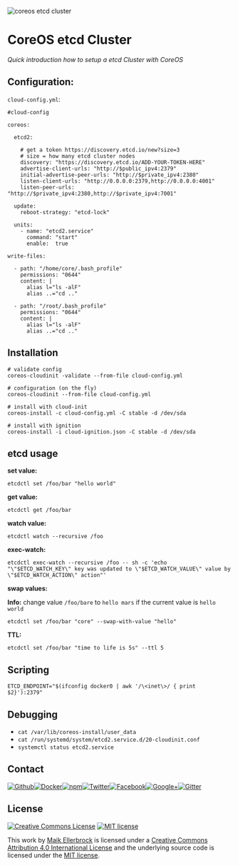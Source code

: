 ![coreos etcd cluster](https://github.frapsoft.com/top/open-source-v1.png)

# CoreOS etcd Cluster

_Quick introduction how to setup a etcd Cluster with CoreOS_

## Configuration:

`cloud-config.yml`:

```
#cloud-config

coreos:
  
  etcd2:

    # get a token https://discovery.etcd.io/new?size=3 
    # size = how many etcd cluster nodes
    discovery: "https://discovery.etcd.io/ADD-YOUR-TOKEN-HERE"
    advertise-client-urls: "http://$public_ipv4:2379"
    initial-advertise-peer-urls: "http://$private_ipv4:2380"
    listen-client-urls: "http://0.0.0.0:2379,http://0.0.0.0:4001"
    listen-peer-urls: "http://$private_ipv4:2380,http://$private_ipv4:7001"

  update:
    reboot-strategy: "etcd-lock"

  units:
    - name: "etcd2.service"
      command: "start"
      enable:  true

write-files:

  - path: "/home/core/.bash_profile"
    permissions: "0644"
    content: |
      alias l="ls -alF"
      alias ..="cd .."
      
  - path: "/root/.bash_profile"
    permissions: "0644"
    content: |
      alias l="ls -alF"
      alias ..="cd .."
```

## Installation

```
# validate config
coreos-cloudinit -validate --from-file cloud-config.yml

# configuration (on the fly)
coreos-cloudinit --from-file cloud-config.yml

# install with cloud-init
coreos-install -c cloud-config.yml -C stable -d /dev/sda

# install with ignition
coreos-install -i cloud-ignition.json -C stable -d /dev/sda
```

## etcd usage

**set value:**

`etcdctl set /foo/bar "hello world"`

**get value:**

`etcdctl get /foo/bar`

**watch value:**
 
`etcdctl watch --recursive /foo`

**exec-watch:**

`etcdctl exec-watch --recursive /foo -- sh -c 'echo "\"$ETCD_WATCH_KEY\" key was updated to \"$ETCD_WATCH_VALUE\" value by \"$ETCD_WATCH_ACTION\" action"'`

**swap values:**

**Info:** change value `/foo/bare` to `hello mars` if the current value is `hello world`

`etcdctl set /foo/bar "core" --swap-with-value "hello"`

**TTL:**

`etcdctl set /foo/bar "time to life is 5s" --ttl 5`

## Scripting

`ETCD_ENDPOINT="$(ifconfig docker0 | awk '/\<inet\>/ { print $2}'):2379"`

## Debugging

- `cat /var/lib/coreos-install/user_data`
- `cat /run/systemd/system/etcd2.service.d/20-cloudinit.conf`
- `systemctl status etcd2.service`

## Contact

[![Github](https://github.frapsoft.com/social/github.png)](https://github.com/ellerbrock/)[![Docker](https://github.frapsoft.com/social/docker.png)](https://hub.docker.com/u/ellerbrock/)[![npm](https://github.frapsoft.com/social/npm.png)](https://www.npmjs.com/~ellerbrock)[![Twitter](https://github.frapsoft.com/social/twitter.png)](https://twitter.com/frapsoft/)[![Facebook](https://github.frapsoft.com/social/facebook.png)](https://www.facebook.com/frapsoft/)[![Google+](https://github.frapsoft.com/social/google-plus.png)](https://plus.google.com/116540931335841862774)[![Gitter](https://github.frapsoft.com/social/gitter.png)](https://gitter.im/frapsoft/frapsoft/)

## License 

<a rel="license" href="http://creativecommons.org/licenses/by/4.0/"><img alt="Creative Commons License" style="border-width:0" src="https://i.creativecommons.org/l/by/4.0/88x31.png" /></a> [![MIT license](https://badges.frapsoft.com/os/mit/mit-125x28.png?v=103)](https://opensource.org/licenses/mit-license.php)

This work by <a xmlns:cc="http://creativecommons.org/ns#" href="https://github.com/ellerbrock" property="cc:attributionName" rel="cc:attributionURL">Maik Ellerbrock</a> is licensed under a <a rel="license" href="https://creativecommons.org/licenses/by/4.0/">Creative Commons Attribution 4.0 International License</a> and the underlying source code is licensed under the <a rel="license" href="https://opensource.org/licenses/mit-license.php">MIT license</a>.
